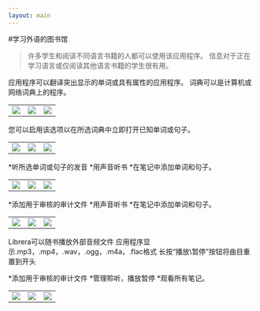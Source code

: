 ```yaml
---
layout: main
---
```


#学习外语的图书馆

>许多学生和阅读不同语言书籍的人都可以使用该应用程序。
信息对于正在学习语言或仅阅读其他语言书籍的学生很有用。

应用程序可以翻译突出显示的单词或具有属性的应用程序。
词典可以是计算机或网络词典上的程序。

||||
|-|-|-|
|![](1.png)|![](2.png)|![](3.png)|

您可以启用该选项以在所选词典中立即打开已知单词或句子。

||||
|-|-|-|
|![](4.png)|![](5.png)|![](6.png)|

*听所选单词或句子的发音
*用声音听书
*在笔记中添加单词和句子。

||||
|-|-|-|
|![](7.png)|![](8.png)|![](9.png)|

*添加用于审核的审计文件
*用声音听书
*在笔记中添加单词和句子。

||||
|-|-|-|
|![](7.png)|![](8.png)|![](9.png)|

Librera可以随书播放外部音频文件
应用程序显示.mp3，.mp4，.wav，.ogg，.m4a，.flac格式
长按“播放\暂停”按钮将曲目重置到开头

*添加用于审核的审计文件
*管理聆听，播放暂停
*观看所有笔记。

||||
|-|-|-|
|![](10.png)|![](11.png)|![](12.png)|
